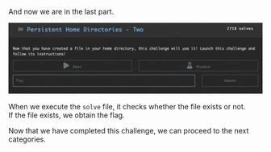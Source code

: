 And now we are in the last part.  

![Persistent Home Directories - Two](ScreenShots/Persistent%20Home%20Directories%20-%20Two.jpg)

When we execute the `solve` file, it checks whether the file exists or not.  
If the file exists, we obtain the flag.  
<!-- Flag: ~pwn.college{koixW1erZrGuioLEFWHeALBvuZA.dJzM3MDL4UDOzQzW}~ -->
Now that we have completed this challenge, we can proceed to the next categories.  